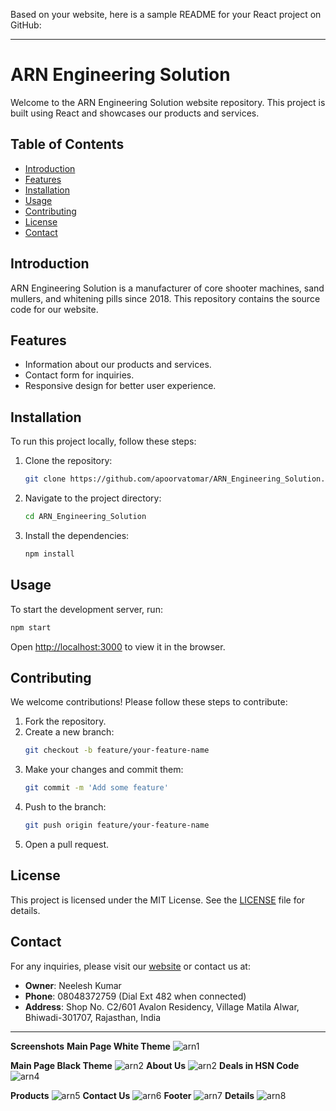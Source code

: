 Based on your website, here is a sample README for your React project on GitHub:

---

# ARN Engineering Solution

Welcome to the ARN Engineering Solution website repository. This project is built using React and showcases our products and services.

## Table of Contents

- [Introduction](#introduction)
- [Features](#features)
- [Installation](#installation)
- [Usage](#usage)
- [Contributing](#contributing)
- [License](#license)
- [Contact](#contact)

## Introduction

ARN Engineering Solution is a manufacturer of core shooter machines, sand mullers, and whitening pills since 2018. This repository contains the source code for our website.

## Features

- Information about our products and services.
- Contact form for inquiries.
- Responsive design for better user experience.

## Installation

To run this project locally, follow these steps:

1. Clone the repository:
   ```sh
   git clone https://github.com/apoorvatomar/ARN_Engineering_Solution.git
   ```
2. Navigate to the project directory:
   ```sh
   cd ARN_Engineering_Solution
   ```
3. Install the dependencies:
   ```sh
   npm install
   ```

## Usage

To start the development server, run:
```sh
npm start
```

Open [http://localhost:3000](http://localhost:3000) to view it in the browser.

## Contributing

We welcome contributions! Please follow these steps to contribute:

1. Fork the repository.
2. Create a new branch:
   ```sh
   git checkout -b feature/your-feature-name
   ```
3. Make your changes and commit them:
   ```sh
   git commit -m 'Add some feature'
   ```
4. Push to the branch:
   ```sh
   git push origin feature/your-feature-name
   ```
5. Open a pull request.

## License

This project is licensed under the MIT License. See the [LICENSE](LICENSE) file for details.

## Contact

For any inquiries, please visit our [website](https://arn-engineering-solution.web.app/) or contact us at:
- **Owner**: Neelesh Kumar
- **Phone**: 08048372759 (Dial Ext 482 when connected)
- **Address**: Shop No. C2/601 Avalon Residency, Village Matila Alwar, Bhiwadi-301707, Rajasthan, India

---
**Screenshots**
**Main Page White Theme**
![arn1](https://github.com/apoorvatomar/ARN_Engineering_Solution/assets/106930291/2d2256a5-5dbe-4537-a7a6-7265286b9d5a)

**Main Page Black Theme**
![arn2](https://github.com/apoorvatomar/ARN_Engineering_Solution/assets/106930291/f4979fd7-3a4c-4966-a49c-00c68c45a453)
**About Us**
![arn2](https://github.com/apoorvatomar/ARN_Engineering_Solution/assets/106930291/e7dfdf2d-3c2d-49e9-8cd2-ea8e23b7e3d1)
**Deals in HSN Code**
![arn4](https://github.com/apoorvatomar/ARN_Engineering_Solution/assets/106930291/9c4f26c9-8e89-4327-ac61-99ec2aa27dcf)

**Products**
![arn5](https://github.com/apoorvatomar/ARN_Engineering_Solution/assets/106930291/5eff15f3-5abf-4e97-ab8f-607f03ab4ef1)
**Contact Us**
![arn6](https://github.com/apoorvatomar/ARN_Engineering_Solution/assets/106930291/06068c50-2aab-4eeb-b770-70d15e3784a8)
**Footer**
![arn7](https://github.com/apoorvatomar/ARN_Engineering_Solution/assets/106930291/b901203a-19d5-4096-9b8b-99d3448b0251)
**Details**
![arn8](https://github.com/apoorvatomar/ARN_Engineering_Solution/assets/106930291/1135ce37-d71a-40c9-8369-25c82080c6de)


